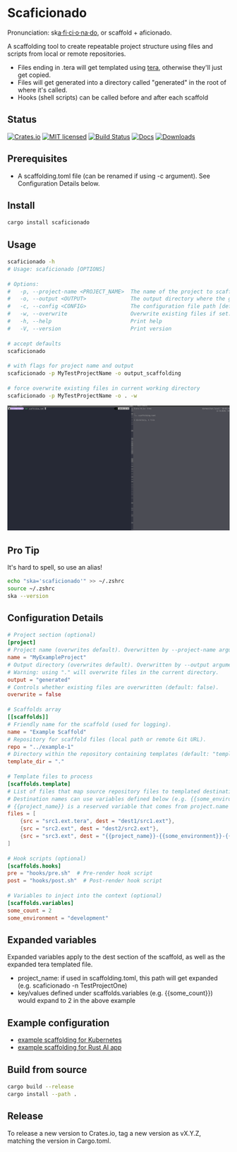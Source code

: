 # Scaficionado

Pronunciation: sk[a·fi·ci·o·na·do](https://www.oxfordlearnersdictionaries.com/us/definition/english/aficionado), or scaffold + aficionado.

A scaffolding tool to create repeatable project structure using files and scripts from local or remote repositories.

- Files ending in .tera will get templated using [tera](https://keats.github.io/tera/), otherwise they'll just get copied.
- Files will get generated into a directory called "generated" in the root of where it's called.
- Hooks (shell scripts) can be called before and after each scaffold

## Status

[![Crates.io][crates-badge]][crates-url]
[![MIT licensed][mit-badge]][mit-url]
[![Build Status][actions-badge]][actions-url]
[![Docs][docsrs-badge]][docsrs-url]
[![Downloads][downloads-badge]][downloads-url]


[crates-badge]: https://img.shields.io/crates/v/scaficionado.svg
[crates-url]: https://crates.io/crates/scaficionado
[mit-badge]: https://img.shields.io/badge/license-MIT-blue.svg
[mit-url]: https://github.com/hortonew/scaficionado/blob/main/LICENSE
[actions-badge]: https://github.com/hortonew/scaficionado/actions/workflows/release.yml/badge.svg
[actions-url]: https://github.com/hortonew/scaficionado/actions
[docsrs-badge]: https://docs.rs/scaficionado/badge.svg
[docsrs-url]: https://docs.rs/scaficionado/latest/scaficionado/
[downloads-badge]: https://img.shields.io/crates/d/scaficionado.svg
[downloads-url]: https://crates.io/crates/scaficionado

## Prerequisites

- A scaffolding.toml file (can be renamed if using -c argument).  See Configuration Details below.

## Install

```sh
cargo install scaficionado
```

## Usage

```sh
scaficionado -h
# Usage: scaficionado [OPTIONS]

# Options:
#   -p, --project-name <PROJECT_NAME>  The name of the project to scaffold.  Overwrites project_name set in configuration file [default: MyExampleProject]
#   -o, --output <OUTPUT>              The output directory where the generated files will be placed.  Overwrites output set in configuration file [default: generated]
#   -c, --config <CONFIG>              The configuration file path [default: scaffolding.toml]
#   -w, --overwrite                    Overwrite existing files if set. [default: false].  Overwrites overwrite=false set in configuration file
#   -h, --help                         Print help
#   -V, --version                      Print version

# accept defaults
scaficionado

# with flags for project name and output
scaficionado -p MyTestProjectName -o output_scaffolding

# force overwrite existing files in current working directory
scaficionado -p MyTestProjectName -o . -w
```

![Scaficionado](/images/scaficionado.gif)

## Pro Tip

It's hard to spell, so use an alias!

```sh
echo "ska='scaficionado'" >> ~/.zshrc
source ~/.zshrc
ska --version
```


## Configuration Details

```toml
# Project section (optional)
[project]
# Project name (overwrites default). Overwritten by --project-name argument.
name = "MyExampleProject"
# Output directory (overwrites default). Overwritten by --output argument.
# Warning: using "." will overwrite files in the current directory.
output = "generated"
# Controls whether existing files are overwritten (default: false).
overwrite = false

# Scaffolds array
[[scaffolds]]
# Friendly name for the scaffold (used for logging).
name = "Example Scaffold"
# Repository for scaffold files (local path or remote Git URL).
repo = "../example-1"
# Directory within the repository containing templates (default: "templates").
template_dir = "."

# Template files to process
[scaffolds.template]
# List of files that map source repository files to templated destination files in the output location.
# Destination names can use variables defined below (e.g. {{some_environment}}-{{some_count}}).
# {{project_name}} is a reserved variable that comes from project.name (see above).
files = [
    {src = "src1.ext.tera", dest = "dest1/src1.ext"},
    {src = "src2.ext", dest = "dest2/src2.ext"},
    {src = "src3.ext", dest = "{{project_name}}-{{some_environment}}-{{some_count}}/dest3/src3.ext"},
]

# Hook scripts (optional)
[scaffolds.hooks]
pre = "hooks/pre.sh"  # Pre-render hook script
post = "hooks/post.sh"  # Post-render hook script

# Variables to inject into the context (optional)
[scaffolds.variables]
some_count = 2
some_environment = "development"
```

## Expanded variables

Expanded variables apply to the dest section of the scaffold, as well as the expanded tera templated file.

- project_name: if used in scaffolding.toml, this path will get expanded (e.g. scaficionado -n TestProjectOne)
- key/values defined under scaffolds.variables (e.g. {{some_count}}) would expand to 2 in the above example

## Example configuration

- [example scaffolding for Kubernetes](examples/scaffolding.toml)
- [example scaffolding for Rust AI app](examples/scaffolding-rust-ai.toml)

## Build from source

```sh
cargo build --release
cargo install --path .
```

## Release

To release a new version to Crates.io, tag a new version as vX.Y.Z, matching the version in Cargo.toml.
